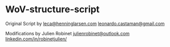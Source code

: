 # WoV-structure-script

Original Script by
leca@henninglarsen.com
leonardo.castaman@gmail.com

Modifications by Julien Robinet
julienrobinet@outlook.com
[linkedin.com/in/robinetjulien/](https://www.linkedin.com/in/robinetjulien/)

